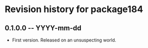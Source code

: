 # Revision history for package184

## 0.1.0.0 -- YYYY-mm-dd

* First version. Released on an unsuspecting world.

